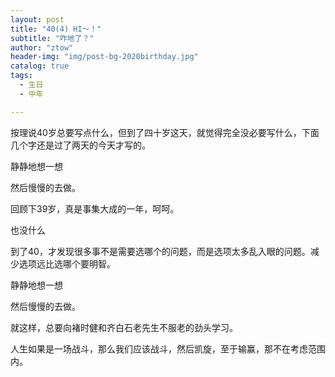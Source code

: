 ```yaml
---
layout: post
title: "40(4) HI～！"
subtitle: "咋地了？"
author: "ztow"
header-img: "img/post-bg-2020birthday.jpg"
catalog: true
tags:
  - 生日
  - 中年

---
```


按理说40岁总要写点什么，但到了四十岁这天，就觉得完全没必要写什么，下面几个字还是过了两天的今天才写的。

静静地想一想

然后慢慢的去做。

回顾下39岁，真是事集大成的一年，呵呵。

也没什么

到了40，才发现很多事不是需要选哪个的问题，而是选项太多乱入眼的问题。减少选项远比选哪个要明智。

静静地想一想

然后慢慢的去做。

就这样，总要向褚时健和齐白石老先生不服老的劲头学习。

人生如果是一场战斗，那么我们应该战斗，然后凯旋，至于输赢，那不在考虑范围内。